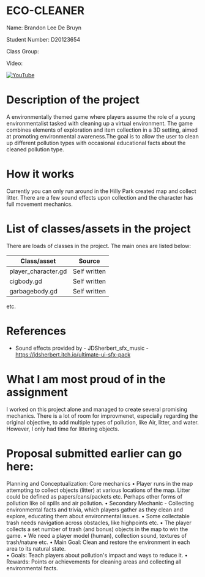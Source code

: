 # ECO-CLEANER

Name: Brandon Lee De Bruyn  

Student Number: D20123654

Class Group:

Video:

[![YouTube]()](https://youtu.be/SFk3p6un_KQ)

# Description of the project

A environmentally themed game where players assume the role of a young environmentalist tasked with cleaning up a virtual environment. The game combines elements of exploration and item collection in a 3D setting, aimed at promoting environmental awareness.The goal is to allow the user to clean up different pollution types with occasional educational facts about the cleaned pollution type.

# How it works
Currently you can only run around in the Hilly Park created map and collect litter. There are a few sound effects upon collection and the character has full movement mechanics.

# List of classes/assets in the project
There are loads of classes in the project. The main ones are listed below:

| Class/asset | Source |
|-----------|-----------|
| player_character.gd | Self written |
| cigbody.gd | Self written |
| garbagebody.gd | Self written |
etc.

# References
* Sound effects provided by - JDSherbert_sfx_music - https://jdsherbert.itch.io/ultimate-ui-sfx-pack

# What I am most proud of in the assignment
I worked on this project alone and managed to create several promising mechanics. There is a lot of room for improvmenet, especially regarding the original objective, to add multiple types of pollution, like Air, litter, and water. However, I only had time for littering objects. 

# Proposal submitted earlier can go here:
Planning and Conceptualization:
Core mechanics
•	Player runs in the map attempting to collect objects (litter) at various locations of the map. Litter could be defined as papers/cans/packets etc. Perhaps other forms of pollution like oil spills and air pollution.
•	Secondary Mechanic - Collecting environmental facts and trivia, which players gather as they clean and explore, educating them about environmental issues.
•	Some collectable trash needs navigation across obstacles, like highpoints etc.
•	The player collects a set number of trash (and bonus) objects in the map to win the game. 
•	We need a player model (human), collection sound, textures of trash/nature etc.
•	Main Goal: Clean and restore the environment in each area to its natural state.   
•	Goals: Teach players about pollution's impact and ways to reduce it.
•	Rewards: Points or achievements for cleaning areas and collecting all environmental facts.


